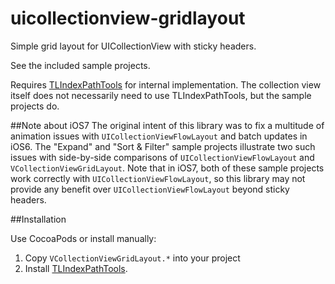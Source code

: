 uicollectionview-gridlayout
===========================

Simple grid layout for UICollectionView with sticky headers.

See the included sample projects.

Requires [TLIndexPathTools][1] for internal implementation. The collection view itself does not necessarily need to use TLIndexPathTools, but the sample projects do.

##Note about iOS7
The original intent of this library was to fix a multitude of animation issues with `UICollectionViewFlowLayout` and batch updates in iOS6. The "Expand" and "Sort & Filter" sample projects illustrate two such issues with side-by-side comparisons of `UICollectionViewFlowLayout` and `VCollectionViewGridLayout`. Note that in iOS7, both of these sample projects work correctly with `UICollectionViewFlowLayout`, so this library may not provide any benefit over `UICollectionViewFlowLayout` beyond sticky headers.

##Installation

Use CocoaPods or install manually:


1. Copy `VCollectionViewGridLayout.*` into your project
2. Install [TLIndexPathTools][1].

[1]:https://github.com/wtmoose/TLIndexPathTools

